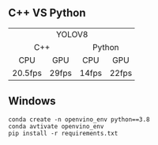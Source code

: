 ## C++ VS Python
<table border=0 cellpadding=0 cellspacing=0 width=256 style='border-collapse:
 collapse;table-layout:fixed;width:192pt'>
 <col width=64 span=4 style='width:48pt'>
 <tr height=20 style='height:15.0pt'>
  <td colspan=4 height=20 align=center class=xl65 width=256 style='height:15.0pt;width:192pt'>YOLOV8</td>
 </tr>
 <tr height=20 align=center style='height:15.0pt'>
  <td colspan=2 height=20 class=xl66 style='height:15.0pt'>C++</td>
  <td colspan=2 class=xl66 style='border-left:none'>Python</td>
 </tr>
 <tr height=20 align=center style='height:15.0pt'>
  <td height=20 class=xl66 style='height:15.0pt;border-top:none'>CPU</td>
  <td class=xl66 style='border-top:none;border-left:none'>GPU</td>
  <td class=xl66 style='border-top:none;border-left:none'>CPU</td>
  <td class=xl66 style='border-top:none;border-left:none'>GPU</td>
 </tr>
 <tr height=20 style='height:15.0pt'>
  <td height=20 class=xl66 style='height:15.0pt;border-top:none'>20.5fps</td>
  <td class=xl66 style='border-top:none;border-left:none'>29fps</td>
  <td class=xl66 style='border-top:none;border-left:none'>14fps</td>
  <td class=xl66 style='border-top:none;border-left:none'>22fps</td>
 </tr>
 <![if supportMisalignedColumns]>
 <tr height=0 style='display:none'>
  <td width=64 style='width:48pt'></td>
  <td width=64 style='width:48pt'></td>
  <td width=64 style='width:48pt'></td>
  <td width=64 style='width:48pt'></td>
 </tr>
 <![endif]>
</table>

</body>

## Windows
```
conda create -n openvino_env python==3.8
conda avtivate openvino_env
pip install -r requirements.txt
```
